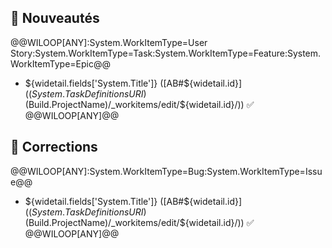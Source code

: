 ## :rocket: Nouveautés
@@WILOOP[ANY]:System.WorkItemType=User Story:System.WorkItemType=Task:System.WorkItemType=Feature:System.WorkItemType=Epic@@  
* ${widetail.fields['System.Title']} ([AB#${widetail.id}]($(System.TaskDefinitionsURI)$(Build.ProjectName)/_workitems/edit/${widetail.id}/)) :white_check_mark:   
@@WILOOP[ANY]@@

## :wrench: Corrections
@@WILOOP[ANY]:System.WorkItemType=Bug:System.WorkItemType=Issue@@  
* ${widetail.fields['System.Title']} ([AB#${widetail.id}]($(System.TaskDefinitionsURI)$(Build.ProjectName)/_workitems/edit/${widetail.id}/)) :white_check_mark: 
@@WILOOP[ANY]@@
